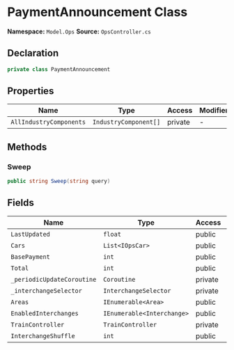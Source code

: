 # PaymentAnnouncement Class

**Namespace:** `Model.Ops`
**Source:** `OpsController.cs`

## Declaration

```csharp
private class PaymentAnnouncement
```

## Properties

| Name | Type | Access | Modifiers |
|------|------|--------|-----------|
| `AllIndustryComponents` | `IndustryComponent[]` | private | - |

## Methods

### Sweep

```csharp
public string Sweep(string query)
```

## Fields

| Name | Type | Access | Modifiers |
|------|------|--------|-----------|
| `LastUpdated` | `float` | public | - |
| `Cars` | `List<IOpsCar>` | public | `readonly` |
| `BasePayment` | `int` | public | - |
| `Total` | `int` | public | - |
| `_periodicUpdateCoroutine` | `Coroutine` | private | - |
| `_interchangeSelector` | `InterchangeSelector` | private | - |
| `Areas` | `IEnumerable<Area>` | public | - |
| `EnabledInterchanges` | `IEnumerable<Interchange>` | public | - |
| `TrainController` | `TrainController` | private | `static` |
| `InterchangeShuffle` | `int` | public | `static` |

